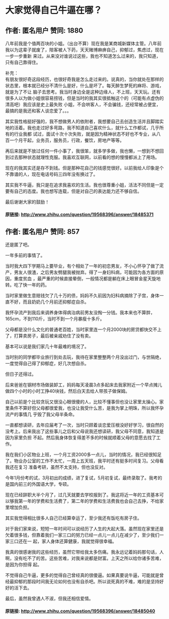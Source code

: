 # 大家觉得自己牛逼在哪？
## 作者: 匿名用户  赞同: 1880
八年前我是个值两百块的小姐。（出台不算）现在我是某商城新媒体主管。八年前我以为这辈子就废了，陪客被人下药，天天赌博麻痹自己，抑郁过，焦虑过，现在一步一步重新
来过。从来没对谁说过这些，我也不知道怎么过来的，我只知道，只有自己靠得住。  
  
补充：  
有朋友很好奇这段经历，也很好奇我是怎么走过来的。说真的，当你就处在那样的状态里，根本就已经分不清什么是好，什么是坏了。每天醉生梦死的麻将、游戏，就是为了不让
脑子去思考。我当时身边全是这种边缘人，不上班，天天玩。还有很多人以为做小姐很容易捞钱，但是当时的我其实很抵触这个的（可能有点虚伪的清高吧）我应该是史上最失败
小姐，不会哄客人，不会骗钱，还经常被占便宜，最搞的是我还和客人谈恋爱了。。。  
  
其实我性格挺好强的，我不想做男人的依附者，我想要自己去创造生活并且脚踏实地的活着。我也走过好多弯路，我不知道自己喜欢什么，就什么工作都试，几乎所有的行业我都
试过，面试十次十次失败，就是因为精神状态不好也不专业，从八百一个月干起，业务员，服务员，行政，餐饮，房地产等等。  
  
再后来就是不放过任何一件小事了，我很笨，就多学多做，我也懒，一想到不想回到过去那种状态就理性克服。我喜欢互联网，以前看的想的慢慢都派上了用场。  
  
现在的我其实还是存不到钱。但是那种花自己的钱感觉很好。以前我给人印象是个不靠谱的人，现在电话号码三四年没有换过了。  
  
其实我不牛逼，我只是在追求我喜欢的生活。我也很尊重小姐，活法不同但是一定要有自己的态度。我也想写连载，但是对自己的表达能力还不够自信。  
  
最后谢谢大家的鼓励！

#### 原链接: http://www.zhihu.com/question/19568396/answer/18485371
## 作者: 匿名用户  赞同: 857
还是匿了吧。  
  
一年多前的事情了。  
  
当时我大四下学期马上要毕业，有个相处了一年的初恋男友，不小心怀孕了做了流产，男友人很渣，之后男友劈腿我被抛弃。得了一身妇科病，可能因为各方面的原因，重度贫血
，最严重的时候直接晕倒，一般情况都是躺在床上眼冒金星天旋地转。吃了快一年的药。  
  
当时家里做生意赔钱欠了几十万的债，妈妈不久前因为妇科病摘除了子宫，身体一直不好，而且奶奶几个月前还抑郁症自杀。  
  
我怀孕流产到我后来调养身体得病治病前男友没掏一分钱。我本来也不算胖，165cm，不到110斤，当时不到一个月暴瘦十多斤。  
  
父母都是没什么文化的普通老百姓，当时家里连一个月2000块的房贷都快交不上了，打算卖房子，最后被亲戚劝住了没有卖。  
  
基本可以说是我们家几十年最难的境况了。  
  
当时别的同学都毕业旅行到处去玩，我待在家里整整两个月没出过门，与世隔绝，一度觉得自己得了抑郁症，好几次想自杀。  
  
但日子还得过。  
  
后来爸爸在钢材市场做装卸工，妈妈每天凌晨3点多起床去我家附近一个早点摊儿做四个小时的小时工挣40块钱，然后白天去给人带孩子做保姆。  
  
自己以前是个比较贪玩又很没心眼很傻的人，比较不懂事但也没让家里太操心。家里条件不算好但父母都很爱我，也没让我受什么苦，是我为掌上明珠，所以我怀孕流产的事情几
乎毁了我父母半条命。  
  
一直都想读研，去年应届考了一次，当时只顾着谈恋爱压根没好好学习，很自然的没考上。后来我出了这些事儿之后和父母说我还想读研，我父母不同意，我知道是因为家里负担
不起。然后我身体恢复得差不多的时候就顺着父母的意愿去找了工作。  
  
我在我们小区物业上班，一个月工资2000多一点儿，当时的情况，我已经很知足了。物业办公室的工作不太忙，一周上五天班，我平时还有挺多时间复习。父母看我还在复习
准备考研，虽然不太支持，但也没反对。  
  
今年1月份考的试，3月初出的成绩，进了复试，5月初复试，最终录取了。我考的是国内前三的外国语大学，专硕。  
  
现在已经辞职大半个月了，过几天就要去学校报到了。我这将近一年的工资基本可以够我第一年的学费和生活费了，第二年的学费和生活费我也会自己去挣，不给家里增加负担。  
  
其实我觉得相比很多人自己已经算幸运了，至少我还有饭吃有房子住。  
  
对于我们家来说，短短一年时间可以说经历了人生的大起大落。虽然现在家里还是欠着很多钱，但靠着我们一家三口的努力已经一点儿一点儿在减少了，至少我们一家三口还在一
起，家人身体还算健康，我就觉得很幸福。  
  
我真的很感谢我的这些经历，虽然它带给我太多伤痛。我永远记着妈妈那句话，人啊，没有吃不了的苦。这些苦难，对我来说都是财富。上天之所以给你诸多苦难，是因为你担得
起。  
  
不觉得自己牛逼，更多的觉得自己曾经真的很傻逼。如果真要说牛逼，可能就是曾经最抑郁的那段时间我无论如何也没有自杀吧。所以说死真的不难，难的是坚持好好的活下去。  
  
最后，虽然我曾遇人不淑，但我还相信爱情。

#### 原链接: http://www.zhihu.com/question/19568396/answer/18485040